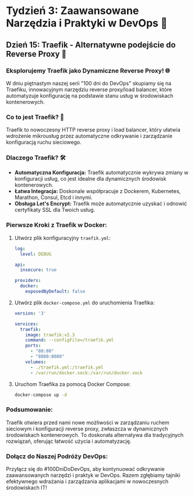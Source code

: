 # Tydzień 3: Zaawansowane Narzędzia i Praktyki w DevOps 🚀

## Dzień 15: Traefik - Alternatywne podejście do Reverse Proxy 🔄

### Eksplorujemy Traefik jako Dynamiczne Reverse Proxy! 🌐

W dniu piętnastym naszej serii "100 dni do DevOps" skupiamy się na Traefiku, innowacyjnym narzędziu reverse proxy/load balancer, które automatyzuje konfigurację na podstawie stanu usług w środowiskach kontenerowych.

### Co to jest Traefik? 🤔

Traefik to nowoczesny HTTP reverse proxy i load balancer, który ułatwia wdrożenie mikrousług przez automatyczne odkrywanie i zarządzanie konfiguracją ruchu sieciowego.

### Dlaczego Traefik? 🛠️

- **Automatyczna Konfiguracja:** Traefik automatycznie wykrywa zmiany w konfiguracji usług, co jest idealne dla dynamicznych środowisk kontenerowych.
- **Łatwa Integracja:** Doskonale współpracuje z Dockerem, Kubernetes, Marathon, Consul, Etcd i innymi.
- **Obsługa Let's Encrypt:** Traefik może automatycznie uzyskać i odnowić certyfikaty SSL dla Twoich usług.

### Pierwsze Kroki z Traefik w Docker:

1. Utwórz plik konfiguracyjny `traefik.yml`:
    ```yaml
    log:
      level: DEBUG

    api:
      insecure: true

    providers:
      docker:
        exposedByDefault: false
    ```

2. Utwórz plik `docker-compose.yml` do uruchomienia Traefika:
    ```yaml
    version: '3'

    services:
      traefik:
        image: traefik:v2.3
        command: --configFile=/traefik.yml
        ports:
          - "80:80"
          - "8080:8080"
        volumes:
          - ./traefik.yml:/traefik.yml
          - /var/run/docker.sock:/var/run/docker.sock
    ```

3. Uruchom Traefika za pomocą Docker Compose:
    ```bash
    docker-compose up -d
    ```

### Podsumowanie:

Traefik otwiera przed nami nowe możliwości w zarządzaniu ruchem sieciowym i konfiguracji reverse proxy, zwłaszcza w dynamicznych środowiskach kontenerowych. To doskonała alternatywa dla tradycyjnych rozwiązań, oferując łatwość użycia i automatyzację.

### Dołącz do Naszej Podróży DevOps:

Przyłącz się do #100DniDoDevOps, aby kontynuować odkrywanie zaawansowanych narzędzi i praktyk w DevOps. Razem zgłębiamy tajniki efektywnego wdrażania i zarządzania aplikacjami w nowoczesnych środowiskach IT!

